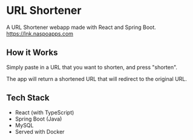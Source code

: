 # URL Shortener

A URL Shortener webapp made with React and Spring Boot.
https://lnk.naspoapps.com

## How it Works

Simply paste in a URL that you want to shorten, and press "shorten".

The app will return a shortened URL that will redirect to the original URL.

## Tech Stack

- React (with TypeScript)
- Spring Boot (Java)
- MySQL
- Served with Docker
